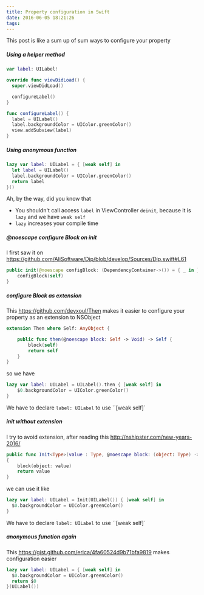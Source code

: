 ```yaml
---
title: Property configuration in Swift
date: 2016-06-05 18:21:26
tags:
---
```


This post is like a sum up of sum ways to configure your property

##### Using a helper method

```swift
var label: UILabel!

override func viewDidLoad() {
  super.viewDidLoad()

  configureLabel()
}

func configureLabel() {
  label = UILabel()
  label.backgroundColor = UIColor.greenColor()
  view.addSubview(label)
}
```

##### Using anonymous function

```swift
lazy var label: UILabel = { [weak self] in
  let label = UILabel()
  label.backgroundColor = UIColor.greenColor()
  return label
}()
```

Ah, by the way, did you know that

- You shouldn't call access `label` in ViewController `deinit`, because it is `lazy` and we have `weak self`
- `lazy` increases your compile time

##### @noescape configure Block on init

I first saw it on https://github.com/AliSoftware/Dip/blob/develop/Sources/Dip.swift#L61

```swift
public init(@noescape configBlock: (DependencyContainer->()) = { _ in }) {
    configBlock(self)
}
```

##### configure Block as extension

This https://github.com/devxoul/Then makes it easier to configure your property as an extension to NSObject

```swift
extension Then where Self: AnyObject {

    public func then(@noescape block: Self -> Void) -> Self {
        block(self)
        return self
    }
}
```

so we have

```swift
lazy var label: UILabel = UILabel().then { [weak self] in
    $0.backgroundColor = UIColor.greenColor()
}
```

We have to declare `label: UILabel` to use ``[weak self]`

##### init without extension

I try to avoid extension, after reading this http://nshipster.com/new-years-2016/

```swift
public func Init<Type>(value : Type, @noescape block: (object: Type) -> Void) -> Type
{
    block(object: value)
    return value
}
```

we can use it like

```swift
lazy var label: UILabel = Init(UILabel()) { [weak self] in
  $0.backgroundColor = UIColor.greenColor()
}
```

We have to declare `label: UILabel` to use ``[weak self]`

##### anonymous function again

This https://gist.github.com/erica/4fa60524d9b71bfa9819 makes configuration easier

```swift
lazy var label: UILabel = { [weak self] in
  $0.backgroundColor = UIColor.greenColor()
  return $0
}(UILabel())
```
